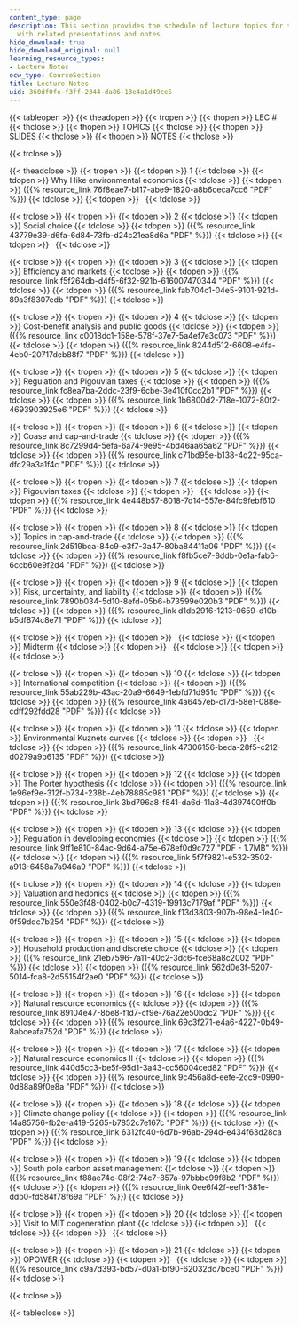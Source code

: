```yaml
---
content_type: page
description: This section provides the schedule of lecture topics for the course along
  with related presentations and notes.
hide_download: true
hide_download_original: null
learning_resource_types:
- Lecture Notes
ocw_type: CourseSection
title: Lecture Notes
uid: 360df0fe-f3ff-2344-da86-13e4a1d49ce5
---
```


{{< tableopen >}}
{{< theadopen >}}
{{< tropen >}}
{{< thopen >}}
LEC #
{{< thclose >}}
{{< thopen >}}
TOPICS
{{< thclose >}}
{{< thopen >}}
SLIDES
{{< thclose >}}
{{< thopen >}}
NOTES
{{< thclose >}}

{{< trclose >}}

{{< theadclose >}}
{{< tropen >}}
{{< tdopen >}}
1
{{< tdclose >}}
{{< tdopen >}}
Why I like environmental economics
{{< tdclose >}}
{{< tdopen >}}
({{% resource_link 76f8eae7-b117-abe9-1820-a8b6ceca7cc6 "PDF" %}})
{{< tdclose >}}
{{< tdopen >}}
 
{{< tdclose >}}

{{< trclose >}}
{{< tropen >}}
{{< tdopen >}}
2
{{< tdclose >}}
{{< tdopen >}}
Social choice
{{< tdclose >}}
{{< tdopen >}}
({{% resource_link 43779e39-d6fa-6d84-73fb-d24c21ea8d6a "PDF" %}})
{{< tdclose >}}
{{< tdopen >}}
 
{{< tdclose >}}

{{< trclose >}}
{{< tropen >}}
{{< tdopen >}}
3
{{< tdclose >}}
{{< tdopen >}}
Efficiency and markets
{{< tdclose >}}
{{< tdopen >}}
({{% resource_link f5f264db-d4f5-6f32-921b-616007470344 "PDF" %}})
{{< tdclose >}}
{{< tdopen >}}
({{% resource_link fab704c1-04e5-9101-921d-89a3f8307edb "PDF" %}})
{{< tdclose >}}

{{< trclose >}}
{{< tropen >}}
{{< tdopen >}}
4
{{< tdclose >}}
{{< tdopen >}}
Cost-benefit analysis and public goods
{{< tdclose >}}
{{< tdopen >}}
({{% resource_link c0018dc1-158e-578f-37e7-5a4ef7e3c073 "PDF" %}})
{{< tdclose >}}
{{< tdopen >}}
({{% resource_link 8244d512-6608-e4fa-4eb0-20717deb88f7 "PDF" %}})
{{< tdclose >}}

{{< trclose >}}
{{< tropen >}}
{{< tdopen >}}
5
{{< tdclose >}}
{{< tdopen >}}
Regulation and Pigouvian taxes
{{< tdclose >}}
{{< tdopen >}}
({{% resource_link fc8ea7ba-2ddc-23f9-6cbe-3e410f0cc2b1 "PDF" %}})
{{< tdclose >}}
{{< tdopen >}}
({{% resource_link 1b6800d2-718e-1072-80f2-4693903925e6 "PDF" %}})
{{< tdclose >}}

{{< trclose >}}
{{< tropen >}}
{{< tdopen >}}
6
{{< tdclose >}}
{{< tdopen >}}
Coase and cap-and-trade
{{< tdclose >}}
{{< tdopen >}}
({{% resource_link 8c7299d4-5efa-6a74-9e95-4bd46aa65a62 "PDF" %}})
{{< tdclose >}}
{{< tdopen >}}
({{% resource_link c71bd95e-b138-4d22-95ca-dfc29a3a1f4c "PDF" %}})
{{< tdclose >}}

{{< trclose >}}
{{< tropen >}}
{{< tdopen >}}
7
{{< tdclose >}}
{{< tdopen >}}
Pigouvian taxes
{{< tdclose >}}
{{< tdopen >}}
 
{{< tdclose >}}
{{< tdopen >}}
({{% resource_link 4e448b57-8018-7d14-557e-84fc9febf610 "PDF" %}})
{{< tdclose >}}

{{< trclose >}}
{{< tropen >}}
{{< tdopen >}}
8
{{< tdclose >}}
{{< tdopen >}}
Topics in cap-and-trade
{{< tdclose >}}
{{< tdopen >}}
({{% resource_link 2d519bca-84c9-e3f7-3a47-80ba84411a06 "PDF" %}})
{{< tdclose >}}
{{< tdopen >}}
({{% resource_link f8fb5ce7-8ddb-0e1a-fab6-6ccb60e9f2d4 "PDF" %}})
{{< tdclose >}}

{{< trclose >}}
{{< tropen >}}
{{< tdopen >}}
9
{{< tdclose >}}
{{< tdopen >}}
Risk, uncertainty, and liability
{{< tdclose >}}
{{< tdopen >}}
({{% resource_link 7890b034-5d10-8efd-05b6-b73599e020b3 "PDF" %}})
{{< tdclose >}}
{{< tdopen >}}
({{% resource_link d1db2916-1213-0659-d10b-b5df874c8e71 "PDF" %}})
{{< tdclose >}}

{{< trclose >}}
{{< tropen >}}
{{< tdopen >}}
 
{{< tdclose >}}
{{< tdopen >}}
Midterm
{{< tdclose >}}
{{< tdopen >}}
 
{{< tdclose >}}
{{< tdopen >}}
 
{{< tdclose >}}

{{< trclose >}}
{{< tropen >}}
{{< tdopen >}}
10
{{< tdclose >}}
{{< tdopen >}}
International competition
{{< tdclose >}}
{{< tdopen >}}
({{% resource_link 55ab229b-43ac-20a9-6649-1ebfd71d951c "PDF" %}})
{{< tdclose >}}
{{< tdopen >}}
({{% resource_link 4a6457eb-c17d-58e1-088e-cdff292fdd28 "PDF" %}})
{{< tdclose >}}

{{< trclose >}}
{{< tropen >}}
{{< tdopen >}}
11
{{< tdclose >}}
{{< tdopen >}}
Environmental Kuznets curves
{{< tdclose >}}
{{< tdopen >}}
 
{{< tdclose >}}
{{< tdopen >}}
({{% resource_link 47306156-beda-28f5-c212-d0279a9b6135 "PDF" %}})
{{< tdclose >}}

{{< trclose >}}
{{< tropen >}}
{{< tdopen >}}
12
{{< tdclose >}}
{{< tdopen >}}
The Porter hypothesis
{{< tdclose >}}
{{< tdopen >}}
({{% resource_link 1e96ef9e-312f-b734-238b-4eb78885c981 "PDF" %}})
{{< tdclose >}}
{{< tdopen >}}
({{% resource_link 3bd796a8-f841-da6d-11a8-4d397400ff0b "PDF" %}})
{{< tdclose >}}

{{< trclose >}}
{{< tropen >}}
{{< tdopen >}}
13
{{< tdclose >}}
{{< tdopen >}}
Regulation in developing economies
{{< tdclose >}}
{{< tdopen >}}
({{% resource_link 9ff1e810-84ac-9d64-a75e-678ef0d9c727 "PDF - 1.7MB" %}})
{{< tdclose >}}
{{< tdopen >}}
({{% resource_link 5f7f9821-e532-3502-a913-6458a7a946a9 "PDF" %}})
{{< tdclose >}}

{{< trclose >}}
{{< tropen >}}
{{< tdopen >}}
14
{{< tdclose >}}
{{< tdopen >}}
Valuation and hedonics
{{< tdclose >}}
{{< tdopen >}}
({{% resource_link 550e3f48-0402-b0c7-4319-19913c7179af "PDF" %}})
{{< tdclose >}}
{{< tdopen >}}
({{% resource_link f13d3803-907b-98e4-1e40-0f59ddc7b254 "PDF" %}})
{{< tdclose >}}

{{< trclose >}}
{{< tropen >}}
{{< tdopen >}}
15
{{< tdclose >}}
{{< tdopen >}}
Household production and discrete choice
{{< tdclose >}}
{{< tdopen >}}
({{% resource_link 21eb7596-7a11-40c2-3dc6-fce68a8c2002 "PDF" %}})
{{< tdclose >}}
{{< tdopen >}}
({{% resource_link 562d0e3f-5207-5014-fca8-2d55154f2ae0 "PDF" %}})
{{< tdclose >}}

{{< trclose >}}
{{< tropen >}}
{{< tdopen >}}
16
{{< tdclose >}}
{{< tdopen >}}
Natural resource economics
{{< tdclose >}}
{{< tdopen >}}
({{% resource_link 89104e47-8be8-f1d7-cf9e-76a22e50bdc2 "PDF" %}})
{{< tdclose >}}
{{< tdopen >}}
({{% resource_link 69c3f271-e4a6-4227-0b49-8abceafa752d "PDF" %}})
{{< tdclose >}}

{{< trclose >}}
{{< tropen >}}
{{< tdopen >}}
17
{{< tdclose >}}
{{< tdopen >}}
Natural resource economics II
{{< tdclose >}}
{{< tdopen >}}
({{% resource_link 440d5cc3-be5f-95d1-3a43-cc56004ced82 "PDF" %}})
{{< tdclose >}}
{{< tdopen >}}
({{% resource_link 9c456a8d-eefe-2cc9-0990-0d88a89f0e8a "PDF" %}})
{{< tdclose >}}

{{< trclose >}}
{{< tropen >}}
{{< tdopen >}}
18
{{< tdclose >}}
{{< tdopen >}}
Climate change policy
{{< tdclose >}}
{{< tdopen >}}
({{% resource_link 14a85756-fb2e-a419-5265-b7852c7e167c "PDF" %}})
{{< tdclose >}}
{{< tdopen >}}
({{% resource_link 6312fc40-6d7b-96ab-294d-e434f63d28ca "PDF" %}})
{{< tdclose >}}

{{< trclose >}}
{{< tropen >}}
{{< tdopen >}}
19
{{< tdclose >}}
{{< tdopen >}}
South pole carbon asset management
{{< tdclose >}}
{{< tdopen >}}
({{% resource_link f88ae74c-08f2-74c7-857a-97bbbc99f8b2 "PDF" %}})
{{< tdclose >}}
{{< tdopen >}}
({{% resource_link 0ee6f42f-eef1-381e-ddb0-fd584f78f69a "PDF" %}})
{{< tdclose >}}

{{< trclose >}}
{{< tropen >}}
{{< tdopen >}}
20
{{< tdclose >}}
{{< tdopen >}}
Visit to MIT cogeneration plant
{{< tdclose >}}
{{< tdopen >}}
 
{{< tdclose >}}
{{< tdopen >}}
 
{{< tdclose >}}

{{< trclose >}}
{{< tropen >}}
{{< tdopen >}}
21
{{< tdclose >}}
{{< tdopen >}}
OPOWER
{{< tdclose >}}
{{< tdopen >}}
 
{{< tdclose >}}
{{< tdopen >}}
({{% resource_link c9a7d393-bd57-d0a1-bf90-62032dc7bce0 "PDF" %}})
{{< tdclose >}}

{{< trclose >}}

{{< tableclose >}}